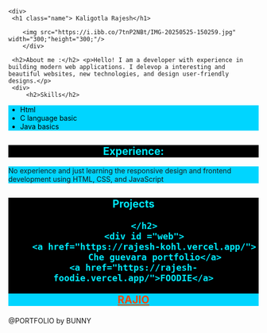 <!DOCTYPE html>
<html lang="en">
    
<head>
    
  <title>Rajesh PORTFOLIO</title>
  <style>
      .name{
      color:#00eaff;
      background-color:#000000;
      text-align:center;
      padding:20px;
      }
    img {
      border: px solid black;
      border-radius: 50%;
      display: flex;
      margin-left: auto;
      margin-right: auto;
      padding:20px;
      background-color:#000000;
    }
    h2{
        color:#00eaff;
        background-color:#000000;
        text-align: center;
    }
    p{
      color:#000000#15192ab5;
      background-color:#00d5ff;
    }
   ul{
   color:#000000;
      background-color:#00d5ff;
    }
       
   footer{
       text-align: center;
       color:#00d5ff;
       padding:2px;
       background-color:#000000;
   }
   a{
       color: orangered;
   }
   #web{
       display:flex;
       flex-direction: column;
       gap:10px;
   }
    
      
  </style>
  </head>
 <body>
     
    <div> 
     <h1 class="name"> Kaligotla Rajesh</h1>
  
        <img src="https://i.ibb.co/7tnP2NBt/IMG-20250525-150259.jpg" width="300;"height="300;"/>
        </div>
     
     <h2>About me :</h2> <p>Hello! I am a developer with experience in building modern web applications. I delevop a interesting and beautiful websites, new technologies, and design user-friendly designs.</p>
     <div>
         <h2>Skills</h2>
<ul>
    <li>Html</li>    
    <li>C language basic</li>
    <li>Java basics</li>
</ul>
</div>
<h2>Experience:</h2>
 <p>No experience and just learning the responsive design and frontend development using HTML, CSS, and JavaScript</p>
<div>
    <div>
        <h2>
            Projects
           
        </h2>
        <div id ="web">
        <a href="https://rajesh-kohl.vercel.app/">
            Che guevara portfolio</a>
    <a href="https://rajesh-foodie.vercel.app/">FOODIE</a>
            
            
   <a href="......">RAJIO </a>
   </div>
    </div>
    
    
  
<footer>
    @PORTFOLIO by BUNNY 
     </footer>
 </body>
 </html>
 
